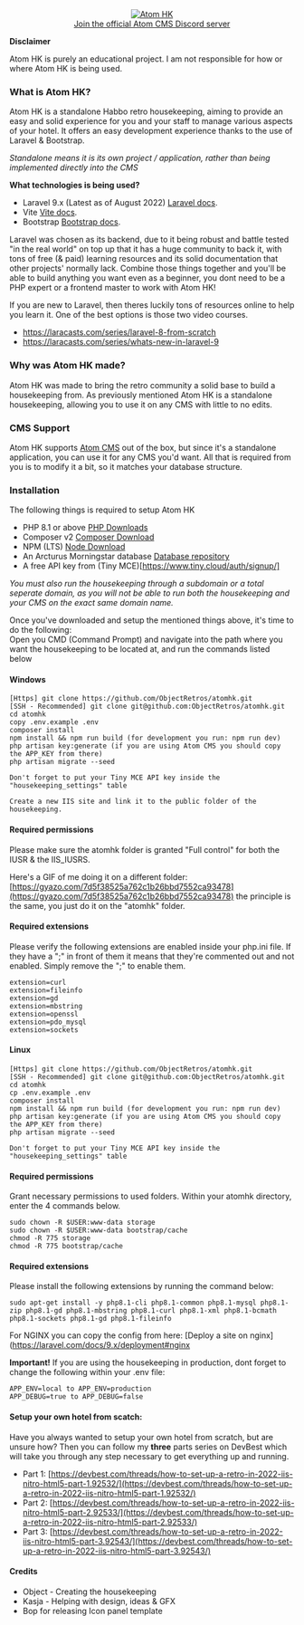 <div align="center">
<a href="https://discord.gg/rX3aShUHdg" target="_blank">
    <img src="https://i.imgur.com/9ePNdJ4.png" alt="Atom HK"/><br>
    Join the official Atom CMS Discord server
</a>
</div>


**Disclaimer**

Atom HK is purely an educational project. I am not responsible for how or where Atom HK is being used.

### What is Atom HK?
Atom HK is a standalone Habbo retro housekeeping, aiming to provide an easy and solid experience for you and your staff to manage various aspects of your hotel. It offers an easy development experience thanks to the use of Laravel & Bootstrap.

*Standalone means it is its own project / application, rather than being implemented directly into the CMS*

**What technologies is being used?**
- Laravel 9.x (Latest as of August 2022)
  [Laravel docs](https://laravel.com/docs/9.x).
- Vite [Vite docs](https://vitejs.dev/).
- Bootstrap
  [Bootstrap docs](https://getbootstrap.com/docs/4.0/getting-started/introduction/).
  
Laravel was chosen as its backend, due to it being robust and battle tested "in the real world" on top up that it has a huge community to back it, with tons of free (& paid) learning resources and its solid documentation that other projects' normally lack. Combine those things together and you'll be able to build anything you want even as a beginner, you dont need to be a PHP expert or a frontend master to work with Atom HK!

If you are new to Laravel, then theres luckily tons of resources online to help you learn it. One of the best options is those two video courses. 
- https://laracasts.com/series/laravel-8-from-scratch
- https://laracasts.com/series/whats-new-in-laravel-9

### Why was Atom HK made?
Atom HK was made to bring the retro community a solid base to build a housekeeping from. As previously mentioned Atom HK is a standalone housekeeping, allowing you to use it on any CMS with little to no edits.

### CMS Support
Atom HK supports [Atom CMS](https://github.com/ObjectRetros/atomcms) out of the box, but since it's a standalone application, you can use it for any CMS you'd want. All that is required from you is to modify it a bit, so it matches your database structure.

### Installation
The following things is required to setup Atom HK
- PHP 8.1 or above [PHP Downloads](https://www.php.net/downloads.php)
- Composer v2 [Composer Download](https://getcomposer.org/download/)
- NPM (LTS) [Node Download](https://nodejs.org/en/download/)
- An Arcturus Morningstar database [Database repository](https://git.krews.org/morningstar/arcturus-morningstar-base-database)
- A free API key from (Tiny MCE)[https://www.tiny.cloud/auth/signup/]

*You must also run the housekeeping through a subdomain or a total seperate domain, as you will not be able to run both the housekeeping and your CMS on the exact same domain name.*

Once you've downloaded and setup the mentioned things above, it's time to do the following:<br>
Open you CMD (Command Prompt) and navigate into the path where you want the housekeeping to be located at, and run the commands listed below

#### Windows
```
[Https] git clone https://github.com/ObjectRetros/atomhk.git
[SSH - Recommended] git clone git@github.com:ObjectRetros/atomhk.git
cd atomhk
copy .env.example .env
composer install 
npm install && npm run build (for development you run: npm run dev)
php artisan key:generate (if you are using Atom CMS you should copy the APP_KEY from there)
php artisan migrate --seed

Don't forget to put your Tiny MCE API key inside the "housekeeping_settings" table

Create a new IIS site and link it to the public folder of the housekeeping.
```

#### Required permissions
Please make sure the atomhk folder is granted "Full control" for both the IUSR & the IIS_IUSRS.

Here's a GIF of me doing it on a different folder: [https://gyazo.com/7d5f38525a762c1b26bbd7552ca93478](https://gyazo.com/7d5f38525a762c1b26bbd7552ca93478) the principle is the same, you just do it on the "atomhk" folder.


#### Required extensions
Please verify the following extensions are enabled inside your php.ini file. If they have a ";" in front of them it means that they're commented out and not enabled. Simply remove the ";" to enable them.
```
extension=curl
extension=fileinfo
extension=gd
extension=mbstring
extension=openssl
extension=pdo_mysql
extension=sockets
```

#### Linux
```
[Https] git clone https://github.com/ObjectRetros/atomhk.git
[SSH - Recommended] git clone git@github.com:ObjectRetros/atomhk.git
cd atomhk
cp .env.example .env
composer install
npm install && npm run build (for development you run: npm run dev)
php artisan key:generate (if you are using Atom CMS you should copy the APP_KEY from there)
php artisan migrate --seed

Don't forget to put your Tiny MCE API key inside the "housekeeping_settings" table
```

#### Required permissions
Grant necessary permissions to used folders. Within your atomhk directory, enter the 4 commands below.
```
sudo chown -R $USER:www-data storage
sudo chown -R $USER:www-data bootstrap/cache
chmod -R 775 storage
chmod -R 775 bootstrap/cache
```

#### Required extensions
Please install the following extensions by running the command below:
```
sudo apt-get install -y php8.1-cli php8.1-common php8.1-mysql php8.1-zip php8.1-gd php8.1-mbstring php8.1-curl php8.1-xml php8.1-bcmath php8.1-sockets php8.1-gd php8.1-fileinfo
```

For NGINX you can copy the config from here: [Deploy a site on nginx](https://laravel.com/docs/9.x/deployment#nginx

**Important!** If you are using the housekeeping in production, dont forget to change the following within your .env file:
```
APP_ENV=local to APP_ENV=production
APP_DEBUG=true to APP_DEBUG=false
```

#### Setup your own hotel from scatch:
Have you always wanted to setup your own hotel from scratch, but are unsure how? Then  you can follow my **three** parts series on DevBest which will take you through any step necessary to get everything up and running.

- Part 1: [https://devbest.com/threads/how-to-set-up-a-retro-in-2022-iis-nitro-html5-part-1.92532/](https://devbest.com/threads/how-to-set-up-a-retro-in-2022-iis-nitro-html5-part-1.92532/)
- Part 2: [https://devbest.com/threads/how-to-set-up-a-retro-in-2022-iis-nitro-html5-part-2.92533/](https://devbest.com/threads/how-to-set-up-a-retro-in-2022-iis-nitro-html5-part-2.92533/)
- Part 3: [https://devbest.com/threads/how-to-set-up-a-retro-in-2022-iis-nitro-html5-part-3.92543/](https://devbest.com/threads/how-to-set-up-a-retro-in-2022-iis-nitro-html5-part-3.92543/)

#### Credits
- Object - Creating the housekeeping
- Kasja - Helping with design, ideas & GFX
- Bop for releasing Icon panel template
